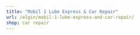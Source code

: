 ```yaml
---
title: "Mobil 1 Lube Express & Car Repair"
url: /elgin/mobil-1-lube-express-and-car-repair/
shop: car repair
---
```

